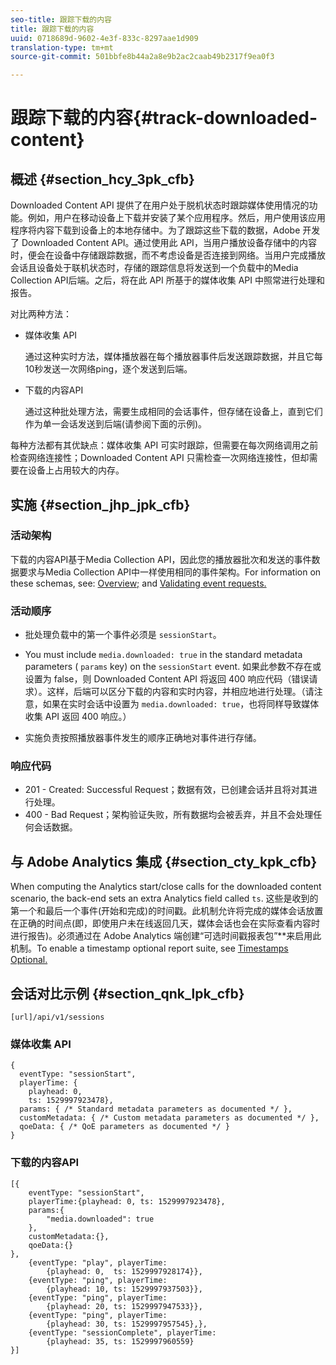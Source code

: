 ```yaml
---
seo-title: 跟踪下载的内容
title: 跟踪下载的内容
uuid: 0718689d-9602-4e3f-833c-8297aae1d909
translation-type: tm+mt
source-git-commit: 501bbfe8b44a2a8e9b2ac2caab49b2317f9ea0f3

---
```



# 跟踪下载的内容{#track-downloaded-content}

## 概述 {#section_hcy_3pk_cfb}

Downloaded Content API 提供了在用户处于脱机状态时跟踪媒体使用情况的功能。例如，用户在移动设备上下载并安装了某个应用程序。然后，用户使用该应用程序将内容下载到设备上的本地存储中。为了跟踪这些下载的数据，Adobe 开发了 Downloaded Content API。通过使用此 API，当用户播放设备存储中的内容时，便会在设备中存储跟踪数据，而不考虑设备是否连接到网络。当用户完成播放会话且设备处于联机状态时，存储的跟踪信息将发送到一个负载中的Media Collection API后端。之后，将在此 API 所基于的媒体收集 API 中照常进行处理和报告。

对比两种方法：

* 媒体收集 API

   通过这种实时方法，媒体播放器在每个播放器事件后发送跟踪数据，并且它每10秒发送一次网络ping，逐个发送到后端。

* 下载的内容API

   通过这种批处理方法，需要生成相同的会话事件，但存储在设备上，直到它们作为单一会话发送到后端(请参阅下面的示例)。

每种方法都有其优缺点：媒体收集 API 可实时跟踪，但需要在每次网络调用之前检查网络连接性；Downloaded Content API 只需检查一次网络连接性，但却需要在设备上占用较大的内存。

## 实施 {#section_jhp_jpk_cfb}

### 活动架构

下载的内容API基于Media Collection API，因此您的播放器批次和发送的事件数据要求与Media Collection API中一样使用相同的事件架构。For information on these schemas, see: [Overview;](../media-collection-api/mc-api-overview.md) and [Validating event requests.](../media-collection-api/mc-api-impl/mc-api-validate-reqs.md)

### 活动顺序

* 批处理负载中的第一个事件必须是 `sessionStart`。
* You must include `media.downloaded: true` in the standard metadata parameters ( `params` key) on the `sessionStart` event. 如果此参数不存在或设置为 false，则 Downloaded Content API 将返回 400 响应代码（错误请求）。这样，后端可以区分下载的内容和实时内容，并相应地进行处理。（请注意，如果在实时会话中设置为 `media.downloaded: true`，也将同样导致媒体收集 API 返回 400 响应。）

* 实施负责按照播放器事件发生的顺序正确地对事件进行存储。

### 响应代码

* 201 - Created: Successful Request；数据有效，已创建会话并且将对其进行处理。
* 400 - Bad Request；架构验证失败，所有数据均会被丢弃，并且不会处理任何会话数据。

## 与 Adobe Analytics 集成 {#section_cty_kpk_cfb}

When computing the Analytics start/close calls for the downloaded content scenario, the back-end sets an extra Analytics field called `ts`. 这些是收到的第一个和最后一个事件(开始和完成)的时间戳。此机制允许将完成的媒体会话放置在正确的时间点(即，即使用户未在线返回几天，媒体会话也会在实际查看内容时进行报告)。必须通过在 Adobe Analytics 端创建“可选时间戳报表包”**&#x200B;来启用此机制。To enable a timestamp optional report suite, see [Timestamps Optional.](https://marketing.adobe.com/resources/help/en_US/reference/timestamp-optional.html)

## 会话对比示例 {#section_qnk_lpk_cfb}

```
[url]/api/v1/sessions
```

### 媒体收集 API

```
{ 
  eventType: "sessionStart", 
  playerTime: { 
    playhead: 0,  
    ts: 1529997923478},  
  params: { /* Standard metadata parameters as documented */ },  
  customMetadata: { /* Custom metadata parameters as documented */ },  
  qoeData: { /* QoE parameters as documented */ } 
}
```

### 下载的内容API

```
[{ 
    eventType: "sessionStart", 
    playerTime:{playhead: 0, ts: 1529997923478},  
    params:{
        "media.downloaded": true
    }, 
    customMetadata:{},  
    qoeData:{} 
}, 
    {eventType: "play", playerTime:
        {playhead: 0,  ts: 1529997928174}}, 
    {eventType: "ping", playerTime:
        {playhead: 10, ts: 1529997937503}}, 
    {eventType: "ping", playerTime:
        {playhead: 20, ts: 1529997947533}}, 
    {eventType: "ping", playerTime:
        {playhead: 30, ts: 1529997957545},}, 
    {eventType: "sessionComplete", playerTime:
        {playhead: 35, ts: 1529997960559} 
}]
```

